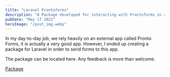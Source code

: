 ```yaml
---
title: "Laravel Prontoforms"
description: "A Package developed for interacting with Prontoforms in an easy an convinient way in Laravel"
pubDate: "May 17 2022"
heroImage: "/post_img.webp"
---
```


In my day-to-day job, we rely heavily on an external app called Pronto Forms, it is actually a very good app. However, I ended up creating a package for Laravel in order to send forms to this app.

The package can be located here. Any feedback is more than welcome.

[Package](https://packagist.org/packages/omaromp2/laraprontoforms)
